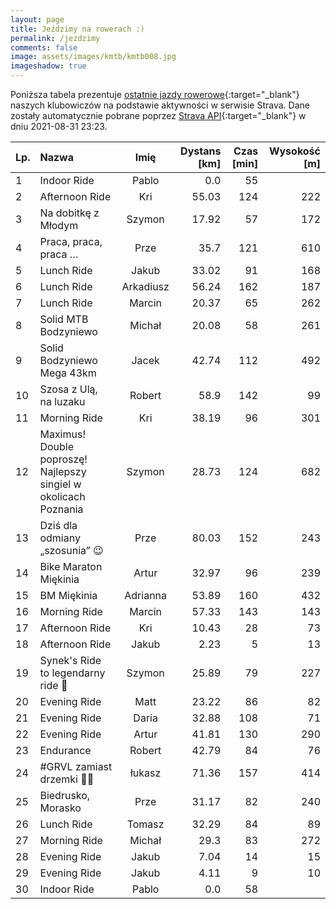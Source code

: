 ```yaml
---
layout: page
title: Jeździmy na rowerach :)
permalink: /jezdzimy
comments: false
image: assets/images/kmtb/kmtb008.jpg
imageshadow: true
---
```


Poniższa tabela prezentuje [ostatnie jazdy rowerowe](https://www.strava.com/clubs/336381){:target="_blank"} naszych klubowiczów na podstawie aktywności w serwisie Strava. Dane zostały automatycznie pobrane poprzez [Strava API](https://developers.strava.com/docs/reference/#api-Clubs-getClubActivitiesById){:target="_blank"} w dniu 2021-08-31 23:23.

Lp. | Nazwa | Imię | Dystans [km] | Czas [min] | Wysokość [m]
:--- | :--- | :---: | ---: | ---: | ---:
1|Indoor Ride|Pablo|0.0|55|
2|Afternoon Ride|Kri|55.03|124|222
3|Na dobitkę z Młodym|Szymon|17.92|57|172
4|Praca, praca, praca … |Prze|35.7|121|610
5|Lunch Ride|Jakub|33.02|91|168
6|Lunch Ride|Arkadiusz|56.24|162|187
7|Lunch Ride|Marcin|20.37|65|262
8|Solid MTB Bodzyniewo|Michał|20.08|58|261
9|Solid Bodzyniewo Mega 43km|Jacek|42.74|112|492
10|Szosa z Ulą, na luzaku|Robert|58.9|142|99
11|Morning Ride|Kri|38.19|96|301
12|Maximus! Double poproszę! Najlepszy singiel w okolicach Poznania|Szymon|28.73|124|682
13|Dziś dla odmiany „szosunia” 😉|Prze|80.03|152|243
14|Bike Maraton Miękinia|Artur|32.97|96|239
15|BM Miękinia |Adrianna|53.89|160|432
16|Morning Ride|Marcin|57.33|143|143
17|Afternoon Ride|Kri|10.43|28|73
18|Afternoon Ride|Jakub|2.23|5|13
19|Synek's Ride to legendarny ride 🤣|Szymon|25.89|79|227
20|Evening Ride|Matt|23.22|86|82
21|Evening Ride|Daria|32.88|108|71
22|Evening Ride|Artur|41.81|130|290
23|Endurance|Robert|42.79|84|76
24|#GRVL  zamiast drzemki 🤪🤟|łukasz|71.36|157|414
25|Biedrusko, Morasko |Prze|31.17|82|240
26|Lunch Ride|Tomasz|32.29|84|89
27|Morning Ride|Michał|29.3|83|272
28|Evening Ride|Jakub|7.04|14|15
29|Evening Ride|Jakub|4.11|9|10
30|Indoor Ride|Pablo|0.0|58|
